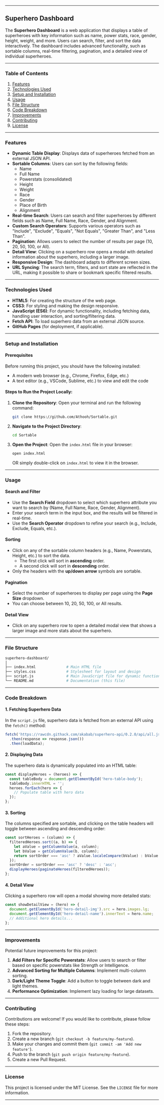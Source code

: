 
---

## **Superhero Dashboard**

The **Superhero Dashboard** is a web application that displays a table of superheroes with key information such as name, power stats, race, gender, height, weight, and more. Users can search, filter, and sort the data interactively. The dashboard includes advanced functionality, such as sortable columns, real-time filtering, pagination, and a detailed view of individual superheroes.

---

### **Table of Contents**
1. [Features](#features)
2. [Technologies Used](#technologies-used)
3. [Setup and Installation](#setup-and-installation)
4. [Usage](#usage)
5. [File Structure](#file-structure)
6. [Code Breakdown](#code-breakdown)
7. [Improvements](#improvements)
8. [Contributing](#contributing)
9. [License](#license)

---

### **Features**

- **Dynamic Table Display**: Displays data of superheroes fetched from an external JSON API.
- **Sortable Columns**: Users can sort by the following fields:
  - Name
  - Full Name
  - Powerstats (consolidated)
  - Height
  - Weight
  - Race
  - Gender
  - Place of Birth
  - Alignment
- **Real-time Search**: Users can search and filter superheroes by different fields such as Name, Full Name, Race, Gender, and Alignment.
- **Custom Search Operators**: Supports various operators such as "Include", "Exclude", "Equals", "Not Equals", "Greater Than", and "Less Than".
- **Pagination**: Allows users to select the number of results per page (10, 20, 50, 100, or All).
- **Detail View**: Clicking on a superhero row opens a modal with detailed information about the superhero, including a larger image.
- **Responsive Design**: The dashboard adapts to different screen sizes.
- **URL Syncing**: The search term, filters, and sort state are reflected in the URL, making it possible to share or bookmark specific filtered results.

---

### **Technologies Used**

- **HTML5**: For creating the structure of the web page.
- **CSS3**: For styling and making the design responsive.
- **JavaScript (ES6)**: For dynamic functionality, including fetching data, handling user interaction, and sorting/filtering data.
- **Fetch API**: To load superhero data from an external JSON source.
- **GitHub Pages** (for deployment, if applicable).

---

### **Setup and Installation**

#### **Prerequisites**
Before running this project, you should have the following installed:
- A modern web browser (e.g., Chrome, Firefox, Edge, etc.)
- A text editor (e.g., VSCode, Sublime, etc.) to view and edit the code

#### **Steps to Run the Project Locally**:

1. **Clone the Repository**:
   Open your terminal and run the following command:
   ```bash
   git clone https://github.com/Athooh/Sortable.git
   ```

2. **Navigate to the Project Directory**:
   ```bash
   cd Sortable
   ```

3. **Open the Project**:
   Open the `index.html` file in your browser:
   ```bash
   open index.html
   ```
   OR simply double-click on `index.html` to view it in the browser.

---

### **Usage**

#### **Search and Filter**
- Use the **Search Field** dropdown to select which superhero attribute you want to search by (Name, Full Name, Race, Gender, Alignment).
- Enter your search term in the input box, and the results will be filtered in real-time.
- Use the **Search Operator** dropdown to refine your search (e.g., Include, Exclude, Equals, etc.).

#### **Sorting**
- Click on any of the sortable column headers (e.g., Name, Powerstats, Height, etc.) to sort the data.
  - The first click will sort in **ascending** order.
  - A second click will sort in **descending** order.
- Only the headers with the **up/down arrow** symbols are sortable.

#### **Pagination**
- Select the number of superheroes to display per page using the **Page Size** dropdown.
- You can choose between 10, 20, 50, 100, or All results.

#### **Detail View**
- Click on any superhero row to open a detailed modal view that shows a larger image and more stats about the superhero.

---

### **File Structure**

```bash
superhero-dashboard/
│
├── index.html              # Main HTML file
├── styles.css              # Stylesheet for layout and design
├── script.js               # Main JavaScript file for dynamic functionality
└── README.md               # Documentation (this file)
```

---

### **Code Breakdown**

#### **1. Fetching Superhero Data**
In the `script.js` file, superhero data is fetched from an external API using the `fetch()` method:
```javascript
fetch('https://rawcdn.githack.com/akabab/superhero-api/0.2.0/api/all.json')
  .then(response => response.json())
  .then(loadData);
```

#### **2. Displaying Data**
The superhero data is dynamically populated into an HTML table:
```javascript
const displayHeroes = (heroes) => {
  const tableBody = document.getElementById('hero-table-body');
  tableBody.innerHTML = '';
  heroes.forEach(hero => {
    // Populate table with hero data
  });
};
```

#### **3. Sorting**
The columns specified are sortable, and clicking on the table headers will toggle between ascending and descending order:
```javascript
const sortHeroes = (column) => {
  filteredHeroes.sort((a, b) => {
    let aValue = getColumnValue(a, column);
    let bValue = getColumnValue(b, column);
    return sortOrder === 'asc' ? aValue.localeCompare(bValue) : bValue.localeCompare(aValue);
  });
  sortOrder = sortOrder === 'asc' ? 'desc' : 'asc';
  displayHeroes(paginateHeroes(filteredHeroes));
};
```

#### **4. Detail View**
Clicking a superhero row will open a modal showing more detailed stats:
```javascript
const showDetailView = (hero) => {
  document.getElementById('hero-detail-img').src = hero.images.lg;
  document.getElementById('hero-detail-name').innerText = hero.name;
  // Additional hero details...
};
```

---

### **Improvements**

Potential future improvements for this project:
1. **Add Filters for Specific Powerstats**: Allow users to search or filter based on specific powerstats like Strength or Intelligence.
2. **Advanced Sorting for Multiple Columns**: Implement multi-column sorting.
3. **Dark/Light Theme Toggle**: Add a button to toggle between dark and light themes.
4. **Performance Optimization**: Implement lazy loading for large datasets.

---

### **Contributing**

Contributions are welcome! If you would like to contribute, please follow these steps:
1. Fork the repository.
2. Create a new branch (`git checkout -b feature/my-feature`).
3. Make your changes and commit them (`git commit -am 'Add new feature'`).
4. Push to the branch (`git push origin feature/my-feature`).
5. Create a new Pull Request.

---

### **License**

This project is licensed under the MIT License. See the `LICENSE` file for more information.

---
